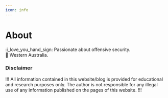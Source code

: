 ```yaml
---
icon: info
---
```

# About
:i_love_you_hand_sign: Passionate about offensive security.  
:round_pushpin: Western Australia.


### Disclaimer
!!!
All information contained in this website/blog is provided for educational and research
purposes only. The author is not responsible for any illegal use of any 
information published on the pages of this website.
!!!
